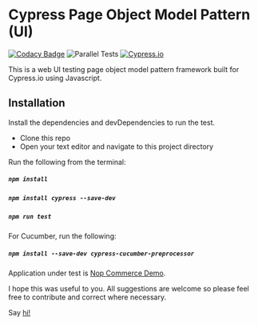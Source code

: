 # Cypress Page Object Model Pattern (UI)
[![Codacy Badge](https://api.codacy.com/project/badge/Grade/82114c3232e84038b6dfbf66cfe01360)](https://www.codacy.com/manual/bidemiajala/cy-ui-framework?utm_source=github.com&amp;utm_medium=referral&amp;utm_content=bidemiajala/cy-ui-framework&amp;utm_campaign=Badge_Grade)  ![Parallel Tests](https://github.com/bidemiajala/cy-ui-framework/workflows/Parallel%20Tests/badge.svg)  [![Cypress.io](https://img.shields.io/badge/tested%20with-Cypress-04C38E.svg)](https://www.cypress.io/)


This is a web UI testing page object model pattern framework built for Cypress.io using Javascript.

## Installation
Install the dependencies and devDependencies to run the test.
- Clone this repo
- Open your text editor and navigate to this project directory

Run the following from the terminal:

##### `npm install`
##### `npm install cypress --save-dev`
##### `npm run test`

For Cucumber, run the following:
##### `npm install --save-dev cypress-cucumber-preprocessor`

Application under test is [Nop Commerce Demo](https://admin-demo.nopcommerce.com).

I hope this was useful to you. All suggestions are welcome so please feel free to contribute and correct where necessary.

Say [hi!](https://bidemi.xyz)